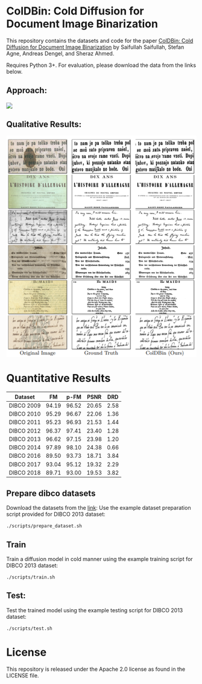 # ColDBin: Cold Diffusion for Document Image Binarization
This repository contains the datasets and code for the paper [ColDBin: Cold Diffusion for Document Image Binarization](/to/be/added) by Saifullah Saifullah, Stefan Agne, Andreas Dengel, and Sheraz Ahmed.

Requires Python 3+. For evaluation, please download the data from the links below.
## Approach:
<img align="center" src="assets/approach.png">

## Qualitative Results:
<img align="center" src="assets/qualitative.png">

# Quantitative Results
| Dataset | FM | p-FM | PSNR | DRD |
| :---: | :---: | :---: | :---: | :---: |
| DIBCO 2009  | 94.19 | 96.52 | 20.65 | 2.58 |
| DIBCO 2010  | 95.29 | 96.67 | 22.06 | 1.36 |
| DIBCO 2011  | 95.23 | 96.93 | 21.53 | 1.44 |
| DIBCO 2012  | 96.37 | 97.41 | 23.40 | 1.28 |
| DIBCO 2013  | 96.62 | 97.15 | 23.98 | 1.20 |
| DIBCO 2014  | 97.89 | 98.10 | 24.38 | 0.66 |
| DIBCO 2016  | 89.50 | 93.73 | 18.71 | 3.84 |
| DIBCO 2017  | 93.04 | 95.12 | 19.32 | 2.29 |
| DIBCO 2018  | 89.71 | 93.00 | 19.53 | 3.82 |

## Prepare dibco datasets
Download the datasets from the [link](https://drive.google.com/file/d/16pIO4c-mA2kHc1I3uqMs7VwD4Jb4F1Vc/view?usp=sharing):
Use the example dataset preparation script provided for DIBCO 2013 dataset:
```
./scripts/prepare_dataset.sh
```

## Train 
Train a diffusion model in cold manner using the example training script for DIBCO 2013 dataset:
```
./scripts/train.sh
```

## Test:
Test the trained model using the example testing script for DIBCO 2013 dataset:
```
./scripts/test.sh
```

<!-- # Citation
If you find this useful in your research, please consider citing:
```
@INPROCEEDINGS{9956167,
  author={Saifullah, Saifullah and Agne, Stefan and Dengel, Andreas and Ahmed, Sheraz},
  booktitle={2022 26th International Conference on Pattern Recognition (ICPR)}, 
  title={Are Deep Models Robust against Real Distortions? A Case Study on Document Image Classification}, 
  year={2022},
  volume={},
  number={},
  pages={1628-1635},
  doi={10.1109/ICPR56361.2022.9956167}}
``` -->

# License
This repository is released under the Apache 2.0 license as found in the LICENSE file.